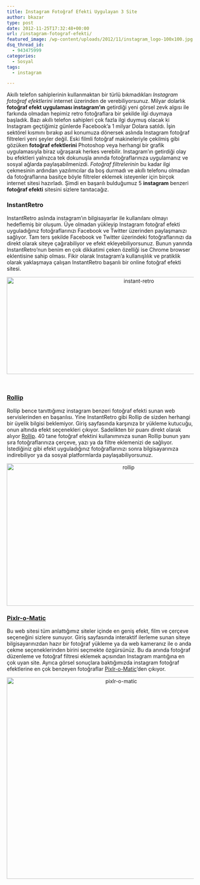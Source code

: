 ```yaml
---
title: Instagram Fotoğraf Efekti Uygulayan 3 Site
author: bkazar
type: post
date: 2012-11-25T17:32:48+00:00
url: /instagram-fotograf-efekti/
featured_image: /wp-content/uploads/2012/11/instagram_logo-100x100.jpg
dsq_thread_id:
  - 943475999
categories:
  - Sosyal
tags:
  - instagram

---
```

Akıllı telefon sahiplerinin kullanmaktan bir türlü bıkmadıkları _Instagram fotoğraf efektlerini_ internet üzerinden de verebiliyorsunuz. Milyar dolarlık **fotoğraf efekt uygulaması instagram’ın** getirdiği yeni görsel zevk algısı ile farkında olmadan hepimiz retro fotoğraflara bir şekilde ilgi duymaya başladık. Bazı akıllı telefon sahipleri çok fazla ilgi duymuş olacak ki Instagram geçtiğimiz günlerde Facebook’a 1 milyar Dolara satıldı. İşin sektörel kısmını bırakıp asıl konumuza dönersek aslında Instagram fotoğraf filtreleri yeni şeyler değil. Eski filmli fotoğraf makineleriyle çekilmiş gibi gözüken **fotoğraf efektlerini** Photoshop veya herhangi bir grafik uygulamasıyla biraz uğraşarak herkes verebilir. Instagram’ın getirdiği olay bu efektleri yalnızca tek dokunuşla anında fotoğraflarınıza uygulamanız ve sosyal ağlarda paylaşabilmenizdi. _Fotoğraf filtrelerinin_ bu kadar ilgi çekmesinin ardından yazılımcılar da boş durmadı ve akıllı telefonu olmadan da fotoğraflarına basitçe böyle filtreler eklemek isteyenler için birçok internet sitesi hazırladı. Şimdi en başarılı bulduğumuz 5 **instagram** benzeri **fotoğraf efekti** sitesini sizlere tanıtacağız.

### InstantRetro

InstantRetro aslında instagram’ın bilgisayarlar ile kullanılanı olmayı hedeflemiş bir oluşum. Üye olmadan yükleyip Instagram fotoğraf efekti uyguladığınız fotoğraflarınızı Facebook ve Twitter üzerinden paylaşmanızı sağlıyor. Tam ters şekilde Facebook ve Twitter üzerindeki fotoğraflarınızı da direkt olarak siteye çağırabiliyor ve efekt ekleyebiliyorsunuz. Bunun yanında InstantRetro’nun benim en çok dikkatimi çeken özelliği ise Chrome browser eklentisine sahip olması. Fikir olarak Instagram’a kullanışlılık ve pratiklik olarak yaklaşmaya çalışan InstantRetro başarılı bir online fotoğraf efekti sitesi.

<p style="text-align: center;">
  <img class="aligncenter  wp-image-9276" title="instant-retro" src="https://www.murekkep.org/wp-content/uploads/2012/11/instant-retro.jpg" alt="instant-retro" width="696" height="261" srcset="https://www.murekkep.org/wp-content/uploads/2012/11/instant-retro.jpg 1243w, https://www.murekkep.org/wp-content/uploads/2012/11/instant-retro-400x149.jpg 400w, https://www.murekkep.org/wp-content/uploads/2012/11/instant-retro-50x18.jpg 50w, https://www.murekkep.org/wp-content/uploads/2012/11/instant-retro-300x112.jpg 300w" sizes="(max-width: 696px) 100vw, 696px" />
</p>

&nbsp;

### [Rollip][1]

Rollip bence tanıttığımız instagram benzeri fotoğraf efekti sunan web servislerinden en başarılısı. Yine InstantRetro gibi Rollip de sizden herhangi bir üyelik bilgisi beklemiyor. Giriş sayfasında karşınıza br yükleme kutucuğu, onun altında efekt seçenekleri çıkıyor. Sadelikten bir puanı direkt olarak alıyor [Rollip][1]. 40 tane fotoğraf efektini kullanımınıza sunan Rollip bunun yanı sıra fotoğraflarınıza çerçeve, yazı ya da filtre eklemenizi de sağlıyor. İstediğiniz gibi efekt uyguladığınız fotoğraflarınızı sonra bilgisayarınıza indirebiliyor ya da sosyal platformlarda paylaşabiliyorsunuz.

<p style="text-align: center;">
  <img class="aligncenter  wp-image-9277" title="rollip" src="https://www.murekkep.org/wp-content/uploads/2012/11/rollip.jpg" alt="rollip" width="640" height="383" srcset="https://www.murekkep.org/wp-content/uploads/2012/11/rollip.jpg 1067w, https://www.murekkep.org/wp-content/uploads/2012/11/rollip-400x239.jpg 400w, https://www.murekkep.org/wp-content/uploads/2012/11/rollip-50x29.jpg 50w, https://www.murekkep.org/wp-content/uploads/2012/11/rollip-208x125.jpg 208w" sizes="(max-width: 640px) 100vw, 640px" />
</p>

### [Pixlr-o-Matic][2]

Bu web sitesi tüm anlattığımız siteler içinde en geniş efekt, film ve çerçeve seçeneğini sizlere sunuyor. Giriş sayfasında interaktif ilerleme sunan siteye bilgisayarınızdan hazır bir fotoğraf yükleme ya da web kameranız ile o anda çekme seçeneklerinden birini seçmekte özgürsünüz. Bu da anında fotoğraf düzenleme ve fotoğraf filtresi eklemek açısından Instagram mantığına en çok uyan site. Ayrıca görsel sonuçlara baktığımızda instagram fotoğraf efektlerine en çok benzeyen fotoğraflar [Pixlr-o-Matic][2]’den çıkıyor.

<p style="text-align: center;">
  <img class="aligncenter  wp-image-9278" title="pixlr-o-matic" src="https://www.murekkep.org/wp-content/uploads/2012/11/pixlr-o-matic.jpg" alt="pixlr-o-matic" width="601" height="542" srcset="https://www.murekkep.org/wp-content/uploads/2012/11/pixlr-o-matic.jpg 751w, https://www.murekkep.org/wp-content/uploads/2012/11/pixlr-o-matic-400x361.jpg 400w, https://www.murekkep.org/wp-content/uploads/2012/11/pixlr-o-matic-50x45.jpg 50w, https://www.murekkep.org/wp-content/uploads/2012/11/pixlr-o-matic-138x125.jpg 138w" sizes="(max-width: 601px) 100vw, 601px" />
</p>

&nbsp;

 [1]: http://www.rollip.com/start
 [2]: http://pixlr.com/o-matic/
